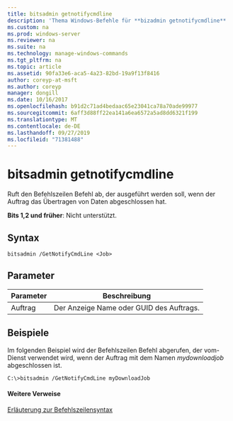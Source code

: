 ```yaml
---
title: bitsadmin getnotifycmdline
description: 'Thema Windows-Befehle für **bizadmin getnotifycmdline** : Ruft den Befehlszeilen Befehl ab, der ausgeführt wird, wenn der Auftrag das Übertragen von Daten abgeschlossen hat.'
ms.custom: na
ms.prod: windows-server
ms.reviewer: na
ms.suite: na
ms.technology: manage-windows-commands
ms.tgt_pltfrm: na
ms.topic: article
ms.assetid: 90fa33e6-aca5-4a23-82bd-19a9f13f8416
author: coreyp-at-msft
ms.author: coreyp
manager: dongill
ms.date: 10/16/2017
ms.openlocfilehash: b91d2c71ad4bedaac65e23041ca78a70ade99977
ms.sourcegitcommit: 6aff3d88ff22ea141a6ea6572a5ad8dd6321f199
ms.translationtype: MT
ms.contentlocale: de-DE
ms.lasthandoff: 09/27/2019
ms.locfileid: "71381488"
---
```

# <a name="bitsadmin-getnotifycmdline"></a>bitsadmin getnotifycmdline

Ruft den Befehlszeilen Befehl ab, der ausgeführt werden soll, wenn der Auftrag das Übertragen von Daten abgeschlossen hat.

**Bits 1,2 und früher**: Nicht unterstützt.

## <a name="syntax"></a>Syntax

```
bitsadmin /GetNotifyCmdLine <Job>
```

## <a name="parameters"></a>Parameter

|Parameter|Beschreibung|
|---------|-----------|
|Auftrag|Der Anzeige Name oder GUID des Auftrags.|

## <a name="BKMK_examples"></a>Beispiele

Im folgenden Beispiel wird der Befehlszeilen Befehl abgerufen, der vom-Dienst verwendet wird, wenn der Auftrag mit dem Namen *mydownloadjob* abgeschlossen ist.
```
C:\>bitsadmin /GetNotifyCmdLine myDownloadJob
```

#### <a name="additional-references"></a>Weitere Verweise

[Erläuterung zur Befehlszeilensyntax](command-line-syntax-key.md)
